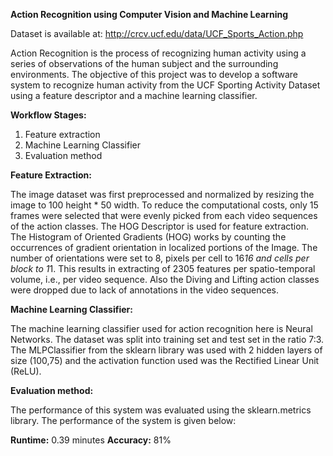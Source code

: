 
**Action Recognition using Computer Vision and Machine Learning**

Dataset is available at:
http://crcv.ucf.edu/data/UCF_Sports_Action.php

Action Recognition is the process of recognizing human activity using a series of observations of the human subject and the surrounding environments. The objective of this project was to develop a software system to recognize human activity from the UCF Sporting Activity Dataset using a feature descriptor and a machine learning classifier.

**Workflow Stages:**
1. Feature extraction
2. Machine Learning Classifier
3. Evaluation method

**Feature Extraction:**

The image dataset was first preprocessed and normalized by resizing the image to 100 height * 50 width. To reduce the computational costs, only 15 frames were selected that were evenly picked from each video sequences of the action classes. The HOG Descriptor is used for feature extraction. The Histogram of Oriented Gradients (HOG) works by counting the occurrences of gradient orientation in localized portions of the Image. The number of orientations were set to 8, pixels per cell to 16*16 and cells per block to 1*1. This results in extracting of 2305 features per spatio-temporal volume, i.e., per video sequence. Also the Diving and Lifting action classes were dropped due to lack of annotations in the video sequences.

**Machine Learning Classifier:**

The machine learning classifier used for action recognition here is Neural Networks. The dataset was split into training set and test set in the ratio 7:3. The MLPClassifier from the sklearn library was used with 2 hidden layers of size (100,75) and the activation function used was the Rectified Linear Unit (ReLU).

**Evaluation method:**

The performance of this system was evaluated using the sklearn.metrics library. The performance of the system is given below:

**Runtime:** 0.39 minutes
**Accuracy:** 81%
